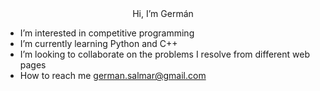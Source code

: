 <head>
  <style>
    header {
        color:red;
      }
  </style>
</head>

<div id="header" align="center">
  Hi, I’m Germán
</div>

- I’m interested in competitive programming
- I’m currently learning Python and C++
- I’m looking to collaborate on the problems I resolve from different web pages
- How to reach me german.salmar@gmail.com

